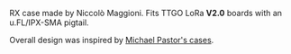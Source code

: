 RX case made by Niccolò Maggioni. Fits TTGO LoRa **V2.0** boards with an u.FL/IPX-SMA pigtail.

Overall design was inspired by [Michael Pastor's cases](../shellixyz).